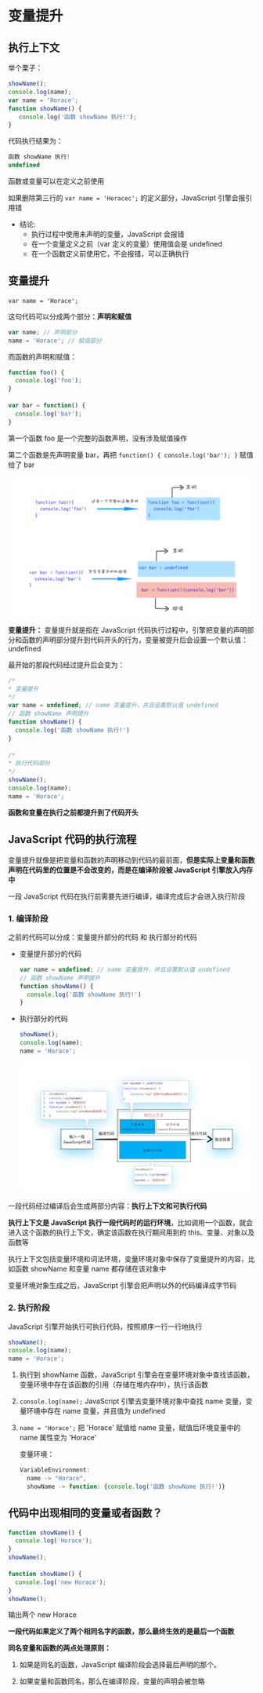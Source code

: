 # 变量提升

## 执行上下文

举个栗子：

```js
showName();
console.log(name);
var name = 'Horace';
function showName() {
   console.log('函数 showName 执行!');
}
```

代码执行结果为：

```js
函数 showName 执行!
undefined
```

函数或变量可以在定义之前使用

如果删除第三行的 `var name = 'Horacec';` 的定义部分，JavaScript 引擎会报引用错

- 结论:
  - 执行过程中使用未声明的变量，JavaScript 会报错
  - 在一个变量定义之前（var 定义的变量）使用值会是 undefined
  - 在一个函数定义前使用它，不会报错，可以正确执行

## 变量提升

`var name = 'Horace';`

这句代码可以分成两个部分：**声明和赋值**

```js
var name; // 声明部分
name = 'Horace'; // 赋值部分
```

而函数的声明和赋值：

```js
function foo() {
  console.log('foo');
}

var bar = function() {
  console.log('bar');
}
```

第一个函数 foo 是一个完整的函数声明，没有涉及赋值操作

第二个函数是先声明变量 bar，再把 `function() { console.log('bar'); }` 赋值给了 bar

<img src="./函数的声明和赋值.png" alt="函数的声明和赋值" />

**变量提升：** 变量提升就是指在 JavaScript 代码执行过程中，引擎把变量的声明部分和函数的声明部分提升到代码开头的行为，变量被提升后会设置一个默认值：undefined

最开始的那段代码经过提升后会变为：

```js
/*
* 变量提升
*/
var name = undefined; // name 变量提升，并且设置默认值 undefined
// 函数 showName 声明提升
function showName() {
  console.log('函数 showName 执行!')
}

/*
* 执行代码部分
*/
showName();
console.log(name);
name = 'Horace';
```

**函数和变量在执行之前都提升到了代码开头**

## JavaScript 代码的执行流程

变量提升就像是把变量和函数的声明移动到代码的最前面，**但是实际上变量和函数声明在代码里的位置是不会改变的，而是在编译阶段被 JavaScript 引擎放入内存中**

一段 JavaScript 代码在执行前需要先进行编译，编译完成后才会进入执行阶段

### 1. 编译阶段

之前的代码可以分成：变量提升部分的代码 和 执行部分的代码

- 变量提升部分的代码

  ```js
  var name = undefined; // name 变量提升，并且设置默认值 undefined
  // 函数 showName 声明提升
  function showName() {
    console.log('函数 showName 执行!')
  }
  ```

- 执行部分的代码

  ```js
  showName();
  console.log(name);
  name = 'Horace';
  ```

  <img src="./JS 执行流程图.png" alt="JS 执行流程图" />

一段代码经过编译后会生成两部分内容：**执行上下文和可执行代码**

**执行上下文是 JavaScript 执行一段代码时的运行环境**，比如调用一个函数，就会进入这个函数的执行上下文，确定该函数在执行期间用到的 this、变量、对象以及函数等

执行上下文包括变量环境和词法环境，变量环境对象中保存了变量提升的内容，比如函数 showName 和变量 name 都存储在该对象中

变量环境对象生成之后，JavaScript 引擎会把声明以外的代码编译成字节码

### 2. 执行阶段

JavaScript 引擎开始执行可执行代码，按照顺序一行一行地执行

```js
showName();
console.log(name);
name = 'Horace';
```

1. 执行到 showName 函数，JavaScript 引擎会在变量环境对象中查找该函数，变量环境中存在该函数的引用（存储在堆内存中），执行该函数

2. `console.log(name);` JavaScript 引擎去变量环境对象中查找 name 变量，变量环境中存在 name 变量，并且值为 undefined

3. `name = 'Horace';` 把 'Horace' 赋值给 name 变量，赋值后环境变量中的 name 属性变为 'Horace'  

   变量环境：

   ```js
   VariableEnvironment:
     name -> "Horace",
     showName -> function: {console.log('函数 showName 执行!')}
   ```

   

## 代码中出现相同的变量或者函数？

```js
function showName() {
  console.log('Horace');
}
showName();

function showName() {
  console.log('new Horace');
}
showName();
```

输出两个 new Horace

**一段代码如果定义了两个相同名字的函数，那么最终生效的是最后一个函数**

**同名变量和函数的两点处理原则：**

1. 如果是同名的函数，JavaScript 编译阶段会选择最后声明的那个。

2. 如果变量和函数同名，那么在编译阶段，变量的声明会被忽略